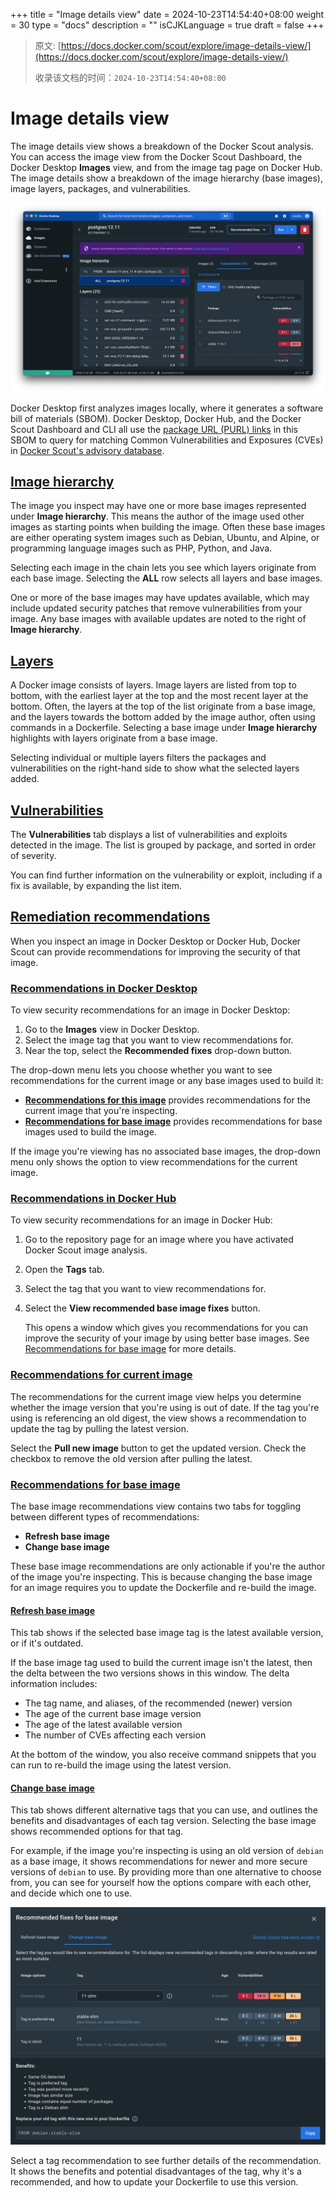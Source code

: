 +++
title = "Image details view"
date = 2024-10-23T14:54:40+08:00
weight = 30
type = "docs"
description = ""
isCJKLanguage = true
draft = false
+++

> 原文: [https://docs.docker.com/scout/explore/image-details-view/](https://docs.docker.com/scout/explore/image-details-view/)
>
> 收录该文档的时间：`2024-10-23T14:54:40+08:00`

# Image details view

The image details view shows a breakdown of the Docker Scout analysis. You can access the image view from the Docker Scout Dashboard, the Docker Desktop **Images** view, and from the image tag page on Docker Hub. The image details show a breakdown of the image hierarchy (base images), image layers, packages, and vulnerabilities.

![The image details view in Docker Desktop](Imagedetailsview_img/dd-image-view.png)

Docker Desktop first analyzes images locally, where it generates a software bill of materials (SBOM). Docker Desktop, Docker Hub, and the Docker Scout Dashboard and CLI all use the [package URL (PURL) links](https://github.com/package-url/purl-spec) in this SBOM to query for matching Common Vulnerabilities and Exposures (CVEs) in [Docker Scout's advisory database](https://docs.docker.com/scout/deep-dive/advisory-db-sources/).

## [Image hierarchy](https://docs.docker.com/scout/explore/image-details-view/#image-hierarchy)

The image you inspect may have one or more base images represented under **Image hierarchy**. This means the author of the image used other images as starting points when building the image. Often these base images are either operating system images such as Debian, Ubuntu, and Alpine, or programming language images such as PHP, Python, and Java.

Selecting each image in the chain lets you see which layers originate from each base image. Selecting the **ALL** row selects all layers and base images.

One or more of the base images may have updates available, which may include updated security patches that remove vulnerabilities from your image. Any base images with available updates are noted to the right of **Image hierarchy**.

## [Layers](https://docs.docker.com/scout/explore/image-details-view/#layers)

A Docker image consists of layers. Image layers are listed from top to bottom, with the earliest layer at the top and the most recent layer at the bottom. Often, the layers at the top of the list originate from a base image, and the layers towards the bottom added by the image author, often using commands in a Dockerfile. Selecting a base image under **Image hierarchy** highlights with layers originate from a base image.

Selecting individual or multiple layers filters the packages and vulnerabilities on the right-hand side to show what the selected layers added.

## [Vulnerabilities](https://docs.docker.com/scout/explore/image-details-view/#vulnerabilities)

The **Vulnerabilities** tab displays a list of vulnerabilities and exploits detected in the image. The list is grouped by package, and sorted in order of severity.

You can find further information on the vulnerability or exploit, including if a fix is available, by expanding the list item.

## [Remediation recommendations](https://docs.docker.com/scout/explore/image-details-view/#remediation-recommendations)

When you inspect an image in Docker Desktop or Docker Hub, Docker Scout can provide recommendations for improving the security of that image.

### [Recommendations in Docker Desktop](https://docs.docker.com/scout/explore/image-details-view/#recommendations-in-docker-desktop)

To view security recommendations for an image in Docker Desktop:

1. Go to the **Images** view in Docker Desktop.
2. Select the image tag that you want to view recommendations for.
3. Near the top, select the **Recommended fixes** drop-down button.

The drop-down menu lets you choose whether you want to see recommendations for the current image or any base images used to build it:

- [**Recommendations for this image**](https://docs.docker.com/scout/explore/image-details-view/#recommendations-for-current-image) provides recommendations for the current image that you're inspecting.
- [**Recommendations for base image**](https://docs.docker.com/scout/explore/image-details-view/#recommendations-for-base-image) provides recommendations for base images used to build the image.

If the image you're viewing has no associated base images, the drop-down menu only shows the option to view recommendations for the current image.

### [Recommendations in Docker Hub](https://docs.docker.com/scout/explore/image-details-view/#recommendations-in-docker-hub)

To view security recommendations for an image in Docker Hub:

1. Go to the repository page for an image where you have activated Docker Scout image analysis.

2. Open the **Tags** tab.

3. Select the tag that you want to view recommendations for.

4. Select the **View recommended base image fixes** button.

   This opens a window which gives you recommendations for you can improve the security of your image by using better base images. See [Recommendations for base image](https://docs.docker.com/scout/explore/image-details-view/#recommendations-for-base-image) for more details.

### [Recommendations for current image](https://docs.docker.com/scout/explore/image-details-view/#recommendations-for-current-image)

The recommendations for the current image view helps you determine whether the image version that you're using is out of date. If the tag you're using is referencing an old digest, the view shows a recommendation to update the tag by pulling the latest version.

Select the **Pull new image** button to get the updated version. Check the checkbox to remove the old version after pulling the latest.

### [Recommendations for base image](https://docs.docker.com/scout/explore/image-details-view/#recommendations-for-base-image)

The base image recommendations view contains two tabs for toggling between different types of recommendations:

- **Refresh base image**
- **Change base image**

These base image recommendations are only actionable if you're the author of the image you're inspecting. This is because changing the base image for an image requires you to update the Dockerfile and re-build the image.

#### [Refresh base image](https://docs.docker.com/scout/explore/image-details-view/#refresh-base-image)

This tab shows if the selected base image tag is the latest available version, or if it's outdated.

If the base image tag used to build the current image isn't the latest, then the delta between the two versions shows in this window. The delta information includes:

- The tag name, and aliases, of the recommended (newer) version
- The age of the current base image version
- The age of the latest available version
- The number of CVEs affecting each version

At the bottom of the window, you also receive command snippets that you can run to re-build the image using the latest version.

#### [Change base image](https://docs.docker.com/scout/explore/image-details-view/#change-base-image)

This tab shows different alternative tags that you can use, and outlines the benefits and disadvantages of each tag version. Selecting the base image shows recommended options for that tag.

For example, if the image you're inspecting is using an old version of `debian` as a base image, it shows recommendations for newer and more secure versions of `debian` to use. By providing more than one alternative to choose from, you can see for yourself how the options compare with each other, and decide which one to use.

![Base image recommendations](Imagedetailsview_img/change-base-image.png)

Select a tag recommendation to see further details of the recommendation. It shows the benefits and potential disadvantages of the tag, why it's a recommended, and how to update your Dockerfile to use this version.
